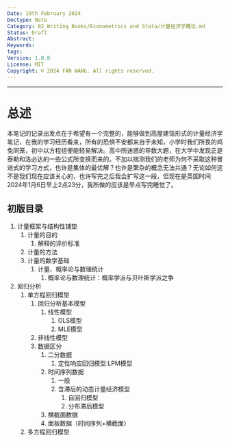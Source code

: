 ```yaml
---
Date: 19th February 2024
Doctype: Note
Category: 02_Writing Books/Econometrics and Stata/计量经济学概论.md
Status: Draft
Abstract: 
Keywords: 
tags: 
Version: 1.0.0
License: MIT
Copyright: © 2024 FAN WANG. All rights reserved.
---
```

---
# 总述
本笔记的记录出发点在于希望有一个完整的，能够做到高屋建瓴形式的计量经济学笔记，在我的学习经历看来，所有的恐惧不安都来自于未知，小学时我们所畏的鸡兔同笼，初中以方程组便能轻易解决。高中所迷惑的导数大题，在大学中发现正是泰勒和洛必达的一些公式所变换而来的。不加以揣测我们的老师为何不采取这种冒进式的学习方式，也许是集体的最优解？也许是繁杂的概念无法共通？无论如何这不是我们现在应该关心的，也许写完之后我会扩写这一段，但现在是英国时间2024年1月6日早上2点23分，我所做的应该是早点写完睡觉了。

## 初版目录
1. 计量框架与结构性铺垫
	1. 计量的目的
		1. 解释的评价标准
	2. 计量的方法
	3. 计量的数学基础
		1. 计量、概率论与数理统计 
			1. 概率论与数理统计：概率学派与贝叶斯学派之争
2. 回归分析
	1. 单方程回归模型
		1. 回归分析基本模型
			1. 线性模型
				1. OLS模型
				2. MLE模型
		2. 非线性模型
		3. 数据区分
			1. 二分数据
				1. 定性响应回归模型:LPM模型
			2. 时间序列数据
				1. 一般
				2. 含滞后的动态计量经济模型
					1. 自回归模型
					2. 分布滞后模型
			3. 横截面数据
			4. 面板数据（时间序列+横截面）
	2. 多方程回归模型
		